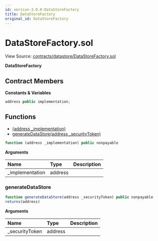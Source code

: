 ```yaml
---
id: version-3.0.0-DataStoreFactory
title: DataStoreFactory
original_id: DataStoreFactory
---
```


# DataStoreFactory.sol

View Source: [contracts/datastore/DataStoreFactory.sol](https://github.com/PolymathNetwork/polymath-core/tree/096ba240a927c98e1f1a182d2efee7c4c4c1dfc5/contracts/datastore/DataStoreFactory.sol)

**DataStoreFactory**

## Contract Members

**Constants & Variables**

```javascript
address public implementation;
```

## Functions

* [\(address \_implementation\)](datastorefactory.md)
* [generateDataStore\(address \_securityToken\)](datastorefactory.md#generatedatastore)

```javascript
function (address _implementation) public nonpayable
```

**Arguments**

| Name | Type | Description |
| :--- | :--- | :--- |
| \_implementation | address |  |

### generateDataStore

```javascript
function generateDataStore(address _securityToken) public nonpayable
returns(address)
```

**Arguments**

| Name | Type | Description |
| :--- | :--- | :--- |
| \_securityToken | address |  |

